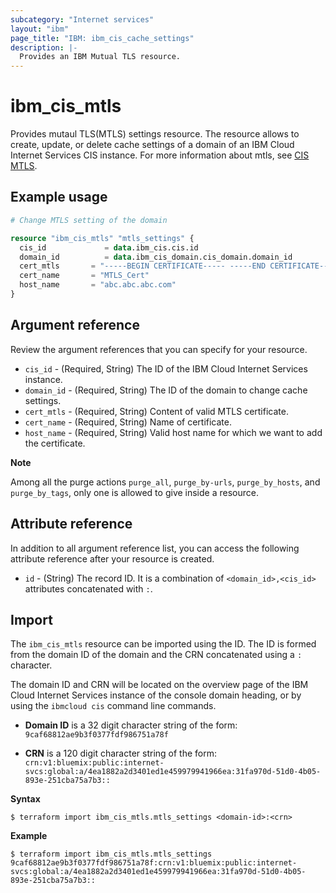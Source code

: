 ```yaml
---
subcategory: "Internet services"
layout: "ibm"
page_title: "IBM: ibm_cis_cache_settings"
description: |-
  Provides an IBM Mutual TLS resource.
---
```


# ibm_cis_mtls
 Provides mutaul TLS(MTLS) settings resource. The resource allows to create, update, or delete cache settings of a domain of an IBM Cloud Internet Services CIS instance. For more information about mtls, see [CIS MTLS](https://cloud.ibm.com/docs/cis?topic=cis-mtls-features).

## Example usage

```terraform
# Change MTLS setting of the domain

resource "ibm_cis_mtls" "mtls_settings" {
  cis_id             = data.ibm_cis.cis.id
  domain_id          = data.ibm_cis_domain.cis_domain.domain_id
  cert_mtls       = "-----BEGIN CERTIFICATE----- -----END CERTIFICATE-----"
  cert_name       = "MTLS_Cert"
  host_name       = "abc.abc.abc.com"
}
```

## Argument reference

Review the argument references that you can specify for your resource. 

- `cis_id` - (Required, String) The ID of the IBM Cloud Internet Services instance.
- `domain_id` - (Required, String) The ID of the domain to change cache settings.
- `cert_mtls` - (Required, String) Content of valid MTLS certificate.
- `cert_name` - (Required, String) Name of certificate. 
- `host_name` - (Required, String) Valid host name for which we want to add the certificate.

**Note**

Among all the purge actions `purge_all`, `purge_by-urls`, `purge_by_hosts`, and `purge_by_tags`, only one is allowed to give inside a resource.

## Attribute reference
In addition to all argument reference list, you can access the following attribute reference after your resource is created.

- `id` - (String) The record ID. It is a combination of `<domain_id>,<cis_id>` attributes concatenated with `:`.

## Import
The `ibm_cis_mtls` resource can be imported using the ID. The ID is formed from the domain ID of the domain and the CRN concatenated  using a `:` character.

The domain ID and CRN will be located on the overview page of the IBM Cloud Internet Services instance of the console domain heading, or by using the `ibmcloud cis` command line commands.

- **Domain ID** is a 32 digit character string of the form: `9caf68812ae9b3f0377fdf986751a78f`

- **CRN** is a 120 digit character string of the form: `crn:v1:bluemix:public:internet-svcs:global:a/4ea1882a2d3401ed1e459979941966ea:31fa970d-51d0-4b05-893e-251cba75a7b3::`

**Syntax**

```
$ terraform import ibm_cis_mtls.mtls_settings <domain-id>:<crn>
```

**Example**

```
$ terraform import ibm_cis_mtls.mtls_settings 9caf68812ae9b3f0377fdf986751a78f:crn:v1:bluemix:public:internet-svcs:global:a/4ea1882a2d3401ed1e459979941966ea:31fa970d-51d0-4b05-893e-251cba75a7b3::
```

